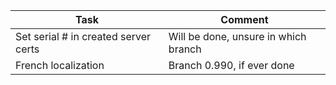 | Task                                 | Comment                                  |
|--------------------------------------|------------------------------------------|
| Set serial # in created server certs | Will be done, unsure in which branch     |
| French localization                  | Branch 0.990, if ever done               |
